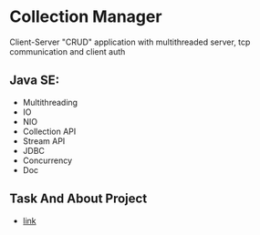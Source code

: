 # Collection Manager
Client-Server "CRUD" application with multithreaded server, tcp communication and client auth

## Java SE: ##
+ Multithreading
+ IO
+ NIO
+ Collection API
+ Stream API
+ JDBC
+ Concurrency
+ Doc


## Task And About Project ##
+ [link](https://github.com/kkkooolllyyyaaa/Laba7/blob/master/Lab7.pdf)
